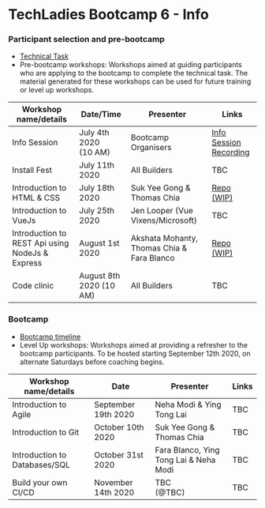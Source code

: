 # TechLadies Bootcamp 6 - Info

### Participant selection and pre-bootcamp

* [Technical Task](tech_task.md)
* Pre-bootcamp workshops: Workshops aimed at guiding participants who are applying to the bootcamp to complete the technical task. The material generated for these workshops can be used for future training or level up workshops.

| Workshop name/details | Date/Time | Presenter | Links |
| --------------------- | --------- | --------- | ----- |
| Info Session | July 4th 2020<br>(10 AM) | Bootcamp Organisers | [Info Session Recording](https://www.facebook.com/groups/1138878776172656/wp/199978778020782/) |
| Install Fest | July 11th 2020 | All Builders | TBC |
| Introduction to HTML & CSS | July 18th 2020 | Suk Yee Gong & Thomas Chia | [Repo (WIP)](https://github.com/TechLadies/pre-bootcamp-workshop3-2020) |
| Introduction to VueJs | July 25th 2020<br> | Jen Looper (Vue Vixens/Microsoft) | TBC |
| Introduction to REST Api using NodeJs & Express | August 1st 2020 | Akshata Mohanty, Thomas Chia & Fara Blanco | [Repo (WIP)](https://github.com/TechLadies/pre-bootcamp-workshop5-2020) |
| Code clinic | August 8th 2020 (10 AM) | All Builders | TBC |

### Bootcamp

* [Bootcamp timeline](bootcamp_timeline.md)
* Level Up workshops: <span class="highlight" style="background-color:inherit"><span class="colour" style="color:var(--vscode-unotes-wysList)">Workshops aimed at providing a refresher to the bootcamp participants. To be hosted starting September 12th 2020, on alternate Saturdays before coaching begins.</span></span>

| Workshop name/details | Date | Presenter | Links |
| --------------------- | ---- | --------- | ----- |
| Introduction to Agile | September 19th 2020 | Neha Modi & Ying Tong Lai | TBC |
| Introduction to Git | October 10th 2020 | Suk Yee Gong & Thomas Chia | TBC |
| Introduction to Databases/SQL | October 31st 2020 | Fara Blanco, Ying Tong Lai & Neha Modi | TBC |
| Build your own CI/CD | November 14th 2020 | TBC<br>(@TBC) | TBC |
<br>
<br>
